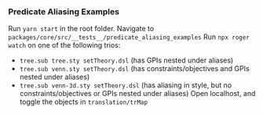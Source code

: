 ### Predicate Aliasing Examples

Run `yarn start` in the root folder.
Navigate to `packages/core/src/__tests__/predicate_aliasing_examples`
Run `npx roger watch` on one of the following trios:

- `tree.sub tree.sty setTheory.dsl` (has GPIs nested under aliases)
- `tree.sub venn.sty setTheory.dsl` (has constraints/objectives and GPIs nested under aliases)
- `tree.sub venn-3d.sty setTheory.dsl` (has aliasing in style, but no constraints/objectives or GPIs nested under aliases)
  Open localhost, and toggle the objects in `translation/trMap`

